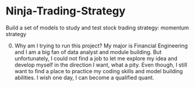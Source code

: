 # Ninja-Trading-Strategy
Build a set of models to study and test stock trading strategy: momentum strategy

0. Why am I trying to run this project?
My major is Financial Engineering and I am a big fan of data analyst and module building. But unfortunately, I could not find a job to let me explore my idea and develop myself in the direction I want, what a pity. Even though, I still want to find a place to practice my coding skills and model building abilities. I wish one day, I can become a qualified quant.
